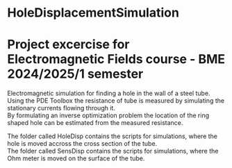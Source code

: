# HoleDisplacementSimulation
# Project excercise for Electromagnetic Fields course - BME 2024/2025/1 semester

Electromagnetic simulation for finding a hole in the wall of a steel tube.\
Using the PDE Toolbox the resistance of tube is measured by simulating the stationary currents flowing through it.\
By formulating an inverse optimization problem the location of the ring shaped hole can be estimated from the measured resistance.

The folder called HoleDisp contains the scripts for simulations, where the hole is moved accross the cross section of the tube.\
The folder called SensDisp contains the scripts for simulations, where the Ohm meter is moved on the surface of the tube.
